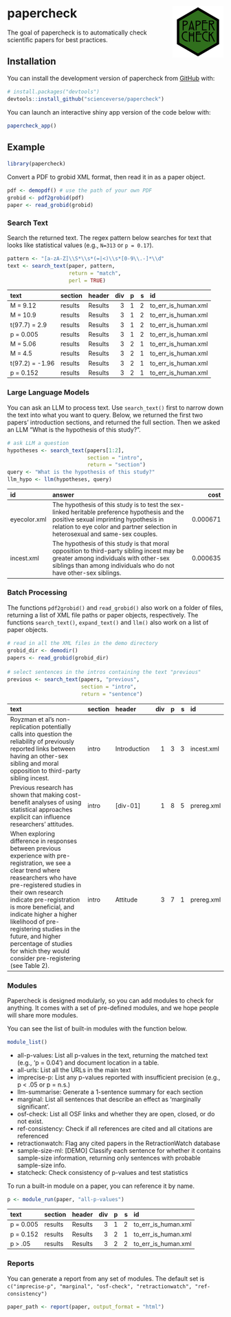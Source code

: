 
<!-- README.md is generated from README.Rmd. Please edit that file -->

# papercheck <img src="man/figures/logo.png" align="right" height="120" alt="" />

<!-- badges: start -->
<!-- badges: end -->

The goal of papercheck is to automatically check scientific papers for
best practices.

## Installation

You can install the development version of papercheck from
[GitHub](https://github.com/) with:

``` r
# install.packages("devtools")
devtools::install_github("scienceverse/papercheck")
```

You can launch an interactive shiny app version of the code below with:

``` r
papercheck_app()
```

## Example

``` r
library(papercheck)
```

Convert a PDF to grobid XML format, then read it in as a paper object.

``` r
pdf <- demopdf() # use the path of your own PDF
grobid <- pdf2grobid(pdf)
paper <- read_grobid(grobid)
```

### Search Text

Search the returned text. The regex pattern below searches for text that
looks like statistical values (e.g., `N=313` or `p = 0.17`).

``` r
pattern <- "[a-zA-Z]\\S*\\s*(=|<)\\s*[0-9\\.-]*\\d"
text <- search_text(paper, pattern, 
                    return = "match", 
                    perl = TRUE)
```

| text            | section | header  | div |   p |   s | id                  |
|:----------------|:--------|:--------|----:|----:|----:|:--------------------|
| M = 9.12        | results | Results |   3 |   1 |   2 | to_err_is_human.xml |
| M = 10.9        | results | Results |   3 |   1 |   2 | to_err_is_human.xml |
| t(97.7) = 2.9   | results | Results |   3 |   1 |   2 | to_err_is_human.xml |
| p = 0.005       | results | Results |   3 |   1 |   2 | to_err_is_human.xml |
| M = 5.06        | results | Results |   3 |   2 |   1 | to_err_is_human.xml |
| M = 4.5         | results | Results |   3 |   2 |   1 | to_err_is_human.xml |
| t(97.2) = -1.96 | results | Results |   3 |   2 |   1 | to_err_is_human.xml |
| p = 0.152       | results | Results |   3 |   2 |   1 | to_err_is_human.xml |

### Large Language Models

You can ask an LLM to process text. Use `search_text()` first to narrow
down the text into what you want to query. Below, we returned the first
two papers’ introduction sections, and returned the full section. Then
we asked an LLM “What is the hypothesis of this study?”.

``` r
# ask LLM a question
hypotheses <- search_text(papers[1:2], 
                          section = "intro", 
                          return = "section")
query <- "What is the hypothesis of this study?"
llm_hypo <- llm(hypotheses, query)
```

| id | answer | cost |
|:---|:---|---:|
| eyecolor.xml | The hypothesis of this study is to test the sex-linked heritable preference hypothesis and the positive sexual imprinting hypothesis in relation to eye color and partner selection in heterosexual and same-sex couples. | 0.000671 |
| incest.xml | The hypothesis of this study is that moral opposition to third-party sibling incest may be greater among individuals with other-sex siblings than among individuals who do not have other-sex siblings. | 0.000635 |

### Batch Processing

The functions `pdf2grobid()` and `read_grobid()` also work on a folder
of files, returning a list of XML file paths or paper objects,
respectively. The functions `search_text()`, `expand_text()` and `llm()`
also work on a list of paper objects.

``` r
# read in all the XML files in the demo directory
grobid_dir <- demodir()
papers <- read_grobid(grobid_dir)

# select sentences in the intros containing the text "previous"
previous <- search_text(papers, "previous", 
                        section = "intro", 
                        return = "sentence")
```

| text | section | header | div | p | s | id |
|:---|:---|:---|---:|---:|---:|:---|
| Royzman et al’s non-replication potentially calls into question the reliability of previously reported links between having an other-sex sibling and moral opposition to third-party sibling incest. | intro | Introduction | 1 | 3 | 3 | incest.xml |
| Previous research has shown that making cost-benefit analyses of using statistical approaches explicit can influence researchers’ attitudes. | intro | \[div-01\] | 1 | 8 | 5 | prereg.xml |
| When exploring difference in responses between previous experience with pre-registration, we see a clear trend where reasearchers who have pre-registered studies in their own research indicate pre-registration is more beneficial, and indicate higher a higher likelihood of pre-registering studies in the future, and higher percentage of studies for which they would consider pre-registering (see Table 2). | intro | Attitude | 3 | 7 | 1 | prereg.xml |

### Modules

Papercheck is designed modularly, so you can add modules to check for
anything. It comes with a set of pre-defined modules, and we hope people
will share more modules.

You can see the list of built-in modules with the function below.

``` r
module_list()
```

- all-p-values: List all p-values in the text, returning the matched
  text (e.g., ‘p = 0.04’) and document location in a table.
- all-urls: List all the URLs in the main text
- imprecise-p: List any p-values reported with insufficient precision
  (e.g., p \< .05 or p = n.s.)
- llm-summarise: Generate a 1-sentence summary for each section
- marginal: List all sentences that describe an effect as ‘marginally
  significant’.
- osf-check: List all OSF links and whether they are open, closed, or do
  not exist.
- ref-consistency: Check if all references are cited and all citations
  are referenced
- retractionwatch: Flag any cited papers in the RetractionWatch database
- sample-size-ml: \[DEMO\] Classify each sentence for whether it
  contains sample-size information, returning only sentences with
  probable sample-size info.
- statcheck: Check consistency of p-values and test statistics

To run a built-in module on a paper, you can reference it by name.

``` r
p <- module_run(paper, "all-p-values")
```

| text      | section | header  | div |   p |   s | id                  |
|:----------|:--------|:--------|----:|----:|----:|:--------------------|
| p = 0.005 | results | Results |   3 |   1 |   2 | to_err_is_human.xml |
| p = 0.152 | results | Results |   3 |   2 |   1 | to_err_is_human.xml |
| p \> .05  | results | Results |   3 |   2 |   2 | to_err_is_human.xml |

### Reports

You can generate a report from any set of modules. The default set is
`c("imprecise-p", "marginal", "osf-check", "retractionwatch", "ref-consistency")`

``` r
paper_path <- report(paper, output_format = "html")
```
